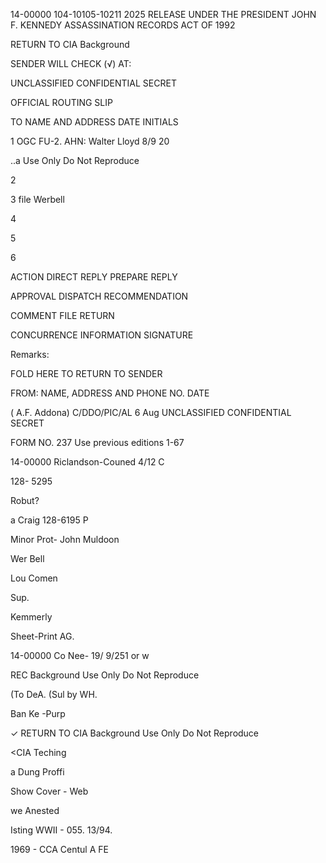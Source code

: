 14-00000
104-10105-10211 2025 RELEASE UNDER THE PRESIDENT JOHN F. KENNEDY ASSASSINATION RECORDS ACT OF 1992

RETURN TO CIA
Background

SENDER WILL CHECK (√) AT:

UNCLASSIFIED CONFIDENTIAL SECRET

OFFICIAL ROUTING SLIP

TO NAME AND ADDRESS DATE INITIALS

1 OGC FU-2.
AHN: Walter Lloyd 8/9 20

..a Use Only
Do Not Reproduce

2

3 file Werbell

4

5

6

ACTION DIRECT REPLY PREPARE REPLY

APPROVAL DISPATCH RECOMMENDATION

COMMENT FILE RETURN

CONCURRENCE INFORMATION SIGNATURE

Remarks:

FOLD HERE TO RETURN TO SENDER

FROM: NAME, ADDRESS AND PHONE NO. DATE

( A.F. Addona) C/DDO/PIC/AL 6 Aug
UNCLASSIFIED CONFIDENTIAL SECRET

FORM NO. 237 Use previous editions
1-67

14-00000
Riclandson-Couned 4/12
C

128- 5295

Robut?

a Craig 128-6195 P

Minor Prot- John Muldoon

Wer Bell

Lou Comen

Sup.

Kemmerly

Sheet-Print AG.

14-00000
Co Nee- 19/ 9/251
or w

REC
Background Use Only
Do Not Reproduce

(To DeA. (Sul by WH.

Ban Ke -Purp

✓ RETURN TO CIA
Background Use Only
Do Not Reproduce

<CIA Teching

a Dung Proffi

Show Cover - Web

we Anested

Isting WWII - 055. 13/94.

1969 - CCA
Centul A FE
